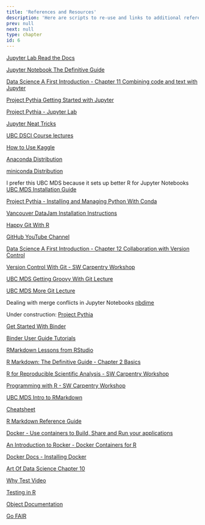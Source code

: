 ```yaml
---
title: 'References and Resources'
description: 'Here are scripts to re-use and links to additional references and topics to learn.'
prev: null
next: null
type: chapter
id: 6
---
```


<exercise id="1" title="Help with R">

[Jupyter Lab Read the Docs](https://jupyterlab.readthedocs.io/en/stable/getting_started/overview.html)

[Jupyter Notebook The Definitive Guide](https://www.datacamp.com/community/tutorials/tutorial-jupyter-notebook)

[Data Science A First Introduction - Chapter 11 Combining code and text with Jupyter](https://ubc-dsci.github.io/introduction-to-datascience/getting-started-with-jupyter.html)

[Project Pythia Getting Started with Jupyter](https://foundations.projectpythia.org/foundations/getting-started-jupyter.html)

[Project Pythia - Jupyter Lab](https://foundations.projectpythia.org/foundations/jupyterlab.html)

[Jupyter Neat Tricks](https://medium.com/swlh/some-neat-jupyter-tricks-be0775c3f17)

[UBC DSCI Course lectures](https://github.com/UBC-DSCI/dsci-100-assets)

[How to Use Kaggle](https://www.kaggle.com/docs/notebooks#:~:text=RMarkdown%20Script%2Dtype.-,Notebooks,-The%20last%20type)

</exercise>

<exercise id="2" title="Setting up Your Environment with Conda">

[Anaconda Distribution](https://www.anaconda.com/products/individual)

[miniconda Distribution](https://docs.conda.io/en/latest/miniconda.html)

I prefer this UBC MDS because it sets up better R for Jupyter Notebooks
[UBC MDS Installation Guide](https://ubc-mds.github.io/resources_pages/install_ds_stack_mac/#python-conda-and-jupyterlab)


[Project Pythia - Installing and Managing Python With Conda](https://foundations.projectpythia.org/foundations/conda.html)

[Vancouver DataJam Installation Instructions](https://jenfly.github.io/datajam-python/SETUP)

</exercise>

<exercise id="3" title="Introduction to Git and GitHub">

[Happy Git With R](https://happygitwithr.com/)

[GitHub YouTube Channel](https://www.youtube.com/githubguides)

[Data Science A First Introduction - Chapter 12 Collaboration with Version Control ](https://ubc-dsci.github.io/introduction-to-datascience/Getting-started-with-version-control.html)

[Version Control With Git - SW Carpentry Workshop](https://swcarpentry.github.io/git-novice/)

[UBC MDS Getting Groovy With Git Lecture](https://github.com/UBC-MDS/DSCI_521_platforms-dsci/blob/master/lectures/02_lecture-git-github/02_lecture-git-github.ipynb)

[UBC MDS More Git Lecture](https://github.com/UBC-MDS/DSCI_521_platforms-dsci/blob/master/lectures/03_lecture-more-git-markup-web/03_lecture-more-git-markup-web.ipynb)

Dealing with merge conflicts in Jupyter Notebooks
[nbdime](https://nbdime.readthedocs.io/en/latest/)

Under construction:
[Project Pythia](https://foundations.projectpythia.org/foundations/getting-started-github.html)

</exercise>

<exercise id="4" title="Introduction to Binder">

[Get Started With Binder](https://mybinder.readthedocs.io/en/latest/introduction.html)

[Binder User Guide Tutorials](https://mybinder.readthedocs.io/en/latest/tutorials/index.html)

</exercise>

<exercise id="5" title="Working with RMarkdown">

[RMarkdown Lessons from RStudio](https://rmarkdown.rstudio.com/lesson-1.html)

[R Markdown: The Definitive Guide - Chapter 2 Basics](https://bookdown.org/yihui/rmarkdown/basics.html)

[R for Reproducible Scientific Analysis - SW Carpentry Workshop](https://swcarpentry.github.io/r-novice-gapminder/)

[Programming with R - SW Carpentry Workshop](http://swcarpentry.github.io/r-novice-inflammation/)

[UBC MDS Intro to RMarkdown](https://github.com/UBC-MDS/DSCI_521_platforms-dsci/blob/master/lectures/04_lecture-intro-rstudio-rmarkdown/04_lecture-intro-rstudio-rmarkdown.Rmd)

[Cheatsheet](https://rmarkdown.rstudio.com/lesson-15.html)

[R Markdown Reference Guide](https://www.rstudio.com/wp-content/uploads/2015/03/rmarkdown-reference.pdf)

</exercise>

<exercise id="6" title="Introduction to Docker">

[Docker - Use containers to Build, Share and Run your applications](https://www.docker.com/resources/what-container)

[An Introduction to Rocker - Docker Containers for R](https://arxiv.org/pdf/1710.03675.pdf)

[Docker Docs - Installing Docker](https://docs.docker.com/engine/install/)

[Art Of Data Science Chapter 10]()


</exercise>

<exercise id="7" title="Development Best Practices including FAIR Data Principles">

[Why Test Video](https://www.youtube.com/watch?v=Uamo4Ej0tWk)

[Testing in R](https://r-pkgs.org/tests.html)

[Object Documentation](https://r-pkgs.org/man.html)

[Go FAIR](https://www.go-fair.org/fair-principles/)

</exercise>

